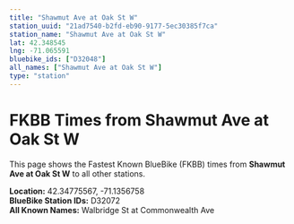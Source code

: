 ```yaml
---
title: "Shawmut Ave at Oak St W"
station_uuid: "21ad7540-b2fd-eb90-9177-5ec30385f7ca"
station_name: "Shawmut Ave at Oak St W"
lat: 42.348545
lng: -71.065591
bluebike_ids: ["D32048"]
all_names: ["Shawmut Ave at Oak St W"]
type: "station"
---
```


# FKBB Times from Shawmut Ave at Oak St W

This page shows the Fastest Known BlueBike (FKBB) times from **Shawmut Ave at Oak St W** to all other stations.

**Location:** 42.34775567, -71.1356758  
**BlueBike Station IDs:** D32072  
**All Known Names:** Walbridge St at Commonwealth Ave

